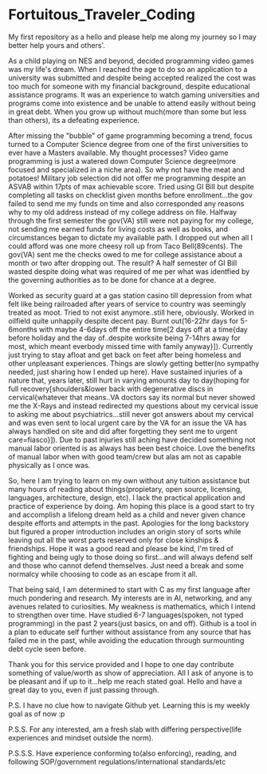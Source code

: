 # Fortuitous_Traveler_Coding
My first repository as a hello and please help me along my journey so I may better help yours and others'.

As a child playing on NES and beyond, decided programming video games was my life's dream.
When I reached the age to do so an application to a university was submitted and despite being accepted 
realized the cost was too much for someone with my financial background, despite educational assistance programs. 
It was an experience to watch gaming universities and programs come into existence and be unable to attend 
easily without being in great debt. When you grow up without much(more than some but less than others), its a 
defeating experience.

After missing the "bubble" of game programming becoming a trend, focus turned to a Computer Science degree from 
one of the first universities to ever have a Masters available. My thought processes? Video game programming is just 
a watered down Computer Science degree(more focused and specialized in a niche area). So why not have the meat 
and potatoes! Military job selection did not offer me programming despite an ASVAB within 17pts of max achievable 
score. Tried using GI Bill but despite completing all tasks on checklist given months before enrollment...the gov failed 
to send me my funds on time and also corresponded any reasons why to my old address instead of my college address on 
file. Halfway through the first semester the gov(VA) still were not paying for my college, not sending me earned funds 
for living costs as well as books, and circumstances began to dictate my available path. I dropped out when all I could 
afford was one more cheesy roll up from Taco Bell(89cents). The gov(VA) sent me the checks owed to me for college 
assistance about a month or two after dropping out. The result? A half semester of GI Bill wasted despite doing 
what was required of me per what was identfied by the governing authorities as to be done for chance at a degree.

Worked as security guard at a gas station casino till depression from what felt like being railroaded after years 
of service to country was seemingly treated as moot. Tried to not exist anymore..still here, obviously. Worked in 
oilfield quite unhappily despite decent pay. Burnt out(16-22hr days for 5-6months with maybe 4-6days off the entire 
time[2 days off at a time{day before holiday and the day of..despite worksite being 7-14hrs away for most, which 
meant everbody missed time with family anyway}]). Currently just trying to stay afloat and get back on feet after 
being homeless and other unpleasant experiences. Things are slowly getting better(no sympathy needed, just sharing 
how I ended up here). Have sustained injuries of a nature that, years later, still hurt in varying amounts day to 
day(hoping for full recovery[shoulders&lower back with degenerative discs in cervical{whatever that means..VA doctors 
say its normal but never showed me the X-Rays and instead redirected my questions about my cervical issue to asking 
me about psychiatrics...still never got answers about my cervical and was even sent to local urgent care by the VA 
for an issue the VA has always handled on site and did after forgetting they sent me to urgent care=fiasco}]). Due to 
past injuries still aching have decided something not manual labor oriented is as always has been best choice. Love 
the benefits of manual labor when with good team/crew but alas am not as capable physically as I once was.

So, here I am trying to learn on my own without any tuition assistance but many hours of reading about things(propietary, 
open source, licensing, languages, architecture, design, etc). I lack the practical application and practice of experience 
by doing. Am hoping this place is a good start to try and accomplish a lifelong dream held as a child and never given 
chance despite efforts and attempts in the past. Apologies for the long backstory but figured a proper introduction 
includes an origin story of sorts while leaving out all the worst parts reserved only for close kinships & friendships. 
Hope it was a good read and please be kind, I'm tired of fighting and being ugly to those doing so first...and will 
always defend self and those who cannot defend themselves. Just need a break and some normalcy while choosing to code 
as an escape from it all.

That being said, I am determined to start with C as my first language after much pondering and research. My interests
are in AI, networking, and any avenues related to curiosities. My weakness is mathematics, which I intend to strengthen 
over time. Have studied 6-7 languages(spoken, not typed programming) in the past 2 years(just basics, on and off). 
Github is a tool in a plan to educate self further without assistance from any source that has failed me in the past, 
while avoiding the education through surmounting debt cycle seen before. 

Thank you for this service provided and I hope to one day contribute something of value/worth as show of appreciation. 
All I ask of anyone is to be pleasant and if up to it...help me reach stated goal. Hello and have a great day to you, 
even if just passing through. 

P.S. I have no clue how to navigate Github yet. Learning this is my weekly goal as of now :p

P.S.S. For any interested, am a fresh slab with differing perspective(life experiences and mindset outside the norm).

P.S.S.S. Have experience conforming to(also enforcing), reading, and following SOP/government regulations/international standards/etc
